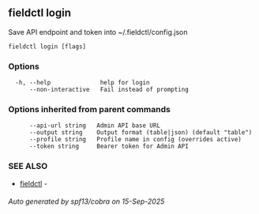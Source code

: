 ## fieldctl login

Save API endpoint and token into ~/.fieldctl/config.json

```
fieldctl login [flags]
```

### Options

```
  -h, --help              help for login
      --non-interactive   Fail instead of prompting
```

### Options inherited from parent commands

```
      --api-url string   Admin API base URL
      --output string    Output format (table|json) (default "table")
      --profile string   Profile name in config (overrides active)
      --token string     Bearer token for Admin API
```

### SEE ALSO

* [fieldctl](fieldctl.md)	 - 

###### Auto generated by spf13/cobra on 15-Sep-2025
